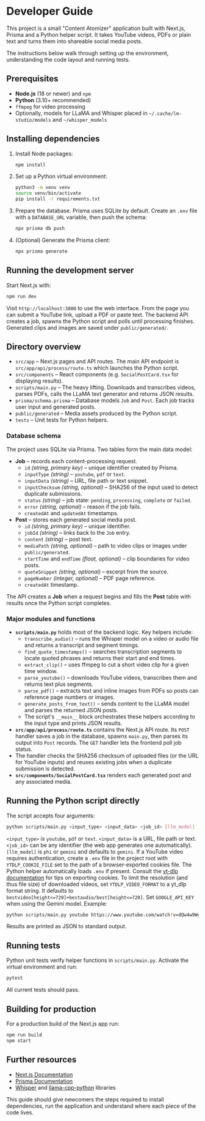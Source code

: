 # Developer Guide

This project is a small "Content Atomizer" application built with Next.js, Prisma and a Python helper script.  It takes YouTube videos, PDFs or plain text and turns them into shareable social media posts.

The instructions below walk through setting up the environment, understanding the code layout and running tests.

## Prerequisites

- **Node.js** (18 or newer) and `npm`
- **Python** (3.10+ recommended)
- `ffmpeg` for video processing
- Optionally, models for LLaMA and Whisper placed in `~/.cache/lm-studio/models` and `~/whisper_models`

## Installing dependencies

1. Install Node packages:
   ```bash
   npm install
   ```
2. Set up a Python virtual environment:
   ```bash
   python3 -m venv venv
   source venv/bin/activate
   pip install -r requirements.txt
   ```
3. Prepare the database. Prisma uses SQLite by default. Create an `.env` file with a `DATABASE_URL` variable, then push the schema:
   ```bash
   npx prisma db push
   ```
4. (Optional) Generate the Prisma client:
   ```bash
   npx prisma generate
   ```

## Running the development server

Start Next.js with:
```bash
npm run dev
```
Visit `http://localhost:3000` to use the web interface. From the page you can submit a YouTube link, upload a PDF or paste text. The backend API creates a job, spawns the Python script and polls until processing finishes. Generated clips and images are saved under `public/generated/`.

## Directory overview

- `src/app` – Next.js pages and API routes. The main API endpoint is `src/app/api/process/route.ts` which launches the Python script.
- `src/components` – React components (e.g. `SocialPostCard.tsx` for displaying results).
- `scripts/main.py` – The heavy lifting. Downloads and transcribes videos, parses PDFs, calls the LLaMA text generator and returns JSON results.
- `prisma/schema.prisma` – Database models `Job` and `Post`. Each job tracks user input and generated posts.
- `public/generated` – Media assets produced by the Python script.
- `tests` – Unit tests for Python helpers.

### Database schema

The project uses SQLite via Prisma. Two tables form the main data model:

- **Job** – records each content-processing request.
  - `id` *(string, primary key)* – unique identifier created by Prisma.
  - `inputType` *(string)* – `youtube`, `pdf` or `text`.
  - `inputData` *(string)* – URL, file path or text snippet.
  - `inputChecksum` *(string, optional)* – SHA256 of the input used to detect duplicate submissions.
  - `status` *(string)* – job state: `pending`, `processing`, `complete` or `failed`.
  - `error` *(string, optional)* – reason if the job fails.
  - `createdAt` and `updatedAt` timestamps.
- **Post** – stores each generated social media post.
  - `id` *(string, primary key)* – unique identifier.
  - `jobId` *(string)* – links back to the `Job` entry.
  - `content` *(string)* – post text.
  - `mediaPath` *(string, optional)* – path to video clips or images under `public/generated`.
  - `startTime` and `endTime` *(float, optional)* – clip boundaries for video posts.
  - `quoteSnippet` *(string, optional)* – excerpt from the source.
  - `pageNumber` *(integer, optional)* – PDF page reference.
  - `createdAt` timestamp.

The API creates a **Job** when a request begins and fills the **Post** table with results once the Python script completes.

### Major modules and functions

- **`scripts/main.py`** holds most of the backend logic. Key helpers include:
  - `transcribe_audio()` – runs the Whisper model on a video or audio file and returns a transcript and segment timings.
  - `find_quote_timestamps()` – searches transcription segments to locate quoted phrases and returns their start and end times.
  - `extract_clip()` – uses ffmpeg to cut a short video clip for a given time window.
  - `parse_youtube()` – downloads YouTube videos, transcribes them and returns text plus segments.
  - `parse_pdf()` – extracts text and inline images from PDFs so posts can reference page numbers or images.
  - `generate_posts_from_text()` – sends content to the LLaMA model and parses the returned JSON posts.
  - The script's `__main__` block orchestrates these helpers according to the input type and prints JSON results.
- **`src/app/api/process/route.ts`** contains the Next.js API route. Its `POST` handler saves a job in the database, spawns `main.py`, then parses its output into `Post` records. The `GET` handler lets the frontend poll job status.
- The handler checks the SHA256 checksum of uploaded files (or the URL for YouTube inputs) and reuses existing jobs when a duplicate submission is detected.
- **`src/components/SocialPostCard.tsx`** renders each generated post and any associated media.

## Running the Python script directly

The script accepts four arguments:
```bash
python scripts/main.py <input_type> <input_data> <job_id> [llm_model]
```
`<input_type>` is `youtube`, `pdf` or `text`. `<input_data>` is a URL, file path or text. `<job_id>` can be any identifier (the web app generates one automatically). `[llm_model]` is `phi` or `gemini` and defaults to `gemini`.
If a YouTube video requires authentication, create a `.env` file in the project
root with `YTDLP_COOKIE_FILE` set to the path of a browser-exported cookies
file. The Python helper automatically loads `.env` if present. Consult the
[yt-dlp documentation](https://github.com/yt-dlp/yt-dlp/wiki/FAQ#how-do-i-pass-cookies-to-yt-dlp)
for tips on exporting cookies.
To limit the resolution (and thus file size) of downloaded videos, set
`YTDLP_VIDEO_FORMAT` to a yt_dlp format string. It defaults to
`bestvideo[height<=720]+bestaudio/best[height<=720]`.
Set `GOOGLE_API_KEY` when using the Gemini model.
Example:
```bash
python scripts/main.py youtube https://www.youtube.com/watch?v=dQw4w9WgXcQ test123
```

Results are printed as JSON to standard output.

## Running tests

Python unit tests verify helper functions in `scripts/main.py`. Activate the virtual environment and run:
```bash
pytest
```
All current tests should pass.

## Building for production

For a production build of the Next.js app run:
```bash
npm run build
npm start
```

## Further resources

- [Next.js Documentation](https://nextjs.org/docs)
- [Prisma Documentation](https://www.prisma.io/docs)
- [Whisper](https://github.com/openai/whisper) and [llama-cpp-python](https://github.com/abetlen/llama-cpp-python) libraries

This guide should give newcomers the steps required to install dependencies, run the application and understand where each piece of the code lives.
